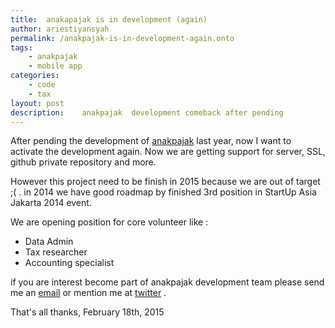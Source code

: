 ```yaml
---
title:	anakapajak is in development (again)
author:	ariestiyansyah
permalink: /anakpajak-is-in-development-again.onto
tags:
	- anakpajak
	- mobile app
categories:
	- code
	- tax
layout: post
description:	anakpajak  development comeback after pending
---
```


After pending the development of [anakpajak](anakpajak.com) last year, now I want to activate the development again. Now we are getting support for server, SSL, github private repository and more.

However this project need to be finish in 2015 because we are out of target ;( . in 2014 we have good roadmap by finished 3rd position in StartUp Asia Jakarta 2014 event.

We are opening position for core volunteer like :

- Data Admin
- Tax researcher
- Accounting specialist

if you are interest become part of anakpajak development team please send me an [email](mailto:ariestiyansyah.rizky@gmail.com) or mention me at [twitter](http://twitter.com/ariestiyansyah) .

That's all thanks, 
February 18th, 2015
